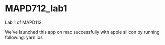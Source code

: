 # MAPD712_lab1
Lab 1 of MAPD112

We've launched this app on mac successfully with apple silicon by running following:
yarn ios

